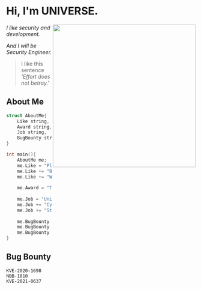# Hi, I'm UNIVERSE.

<img align='right' src="https://github-readme-stats.vercel.app/api?username=Lactea98&show_icons=true&theme=radical" width="380">

*I like security and development.*

*And I will be Security Engineer.*

> I like this sentence *'Effort does not betray.'*



## About Me

```c++
struct AboutMe{
	Like string,
	Award string,
	Job string,
	BugBounty string
}

int main(){
	AboutMe me;
	me.Like = "Playing CTF";
	me.Like += "Bugbounty";
	me.Like += "Web and pwnable";
	
	me.Award = "The 5th Development Security Contest 'Encouragement Award'";
	
	me.Job = "University CERT (2017 ~ )";
	me.Job += "Cyber Operation Center soldier (2019 ~ 2020)";
	me.Job += "Student and... Bug hunter!!"
	
	me.BugBounty = "KVE-2020-1698";
	me.BugBounty += "NBB-1810";
	me.BugBounty += "KVE-2021-0637";
}
```

## Bug Bounty

```
KVE-2020-1698
NBB-1810
KVE-2021-0637
```

